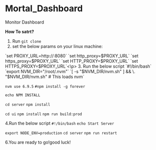 # Mortal_Dashboard
Monitor Dashboard

<B>How To satrt?</B>
1. Run `git clone` 
2. set the below params on your linux machine:

<p>`set PROXY_URL=http://<your_network_proxy>:8080`
`set http_proxy=$PROXY_URL`
`set https_proxy=$PROXY_URL`
`set HTTP_PROXY=$PROXY_URL`
`set HTTPS_PROXY=$PROXY_URL`<\p>
3. Run the below script
`#!/bin/bash`
`export NVM_DIR="/root/.nvm"`
`[ -s "$NVM_DIR/nvm.sh" ] && \. "$NVM_DIR/nvm.sh"  # This loads nvm`

`nvm use 6.9.5`
`#npm install -g forever`

`echo NPM INSTALL`

`cd server`
`npm install`

`cd ui`
`npm install`
`npm run build:prod`

4.Run the below script
`#!/bin/bash`
`echo Start Server`

`export NODE_ENV=production`
`cd server`
`npm run restart`

6.You are ready to go!good luck!
